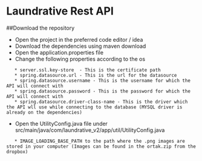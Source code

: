 # Laundrative Rest API 

##Download the repository

* Open the project in the preferred code editor / idea
* Download the dependencies using maven download
* Open the application.properties file
* Change the  following properties according to the os

```
   * server.ssl.key-store  - This is the certificate path
   * spring.datasource.url - This is the url for the datasource
   * spring.datasource.username - This is the username for which the API will connect with
   * spring.datasource.password - This is the password for which the API will connect with
   * spring.datasource.driver-class-name - This is the driver which the API wll use while connecting to the database (MYSQL driver is already on the dependencies)
```

* Open the UtilityConfig.java file under src/main/java/com/laundrative_v2/app/util/UtilityConfig.java

```
   * IMAGE_LOADING_BASE_PATH to the path where the .png images are stored in your computer (Images can be found in the ortak.zip from the dropbox)
```
